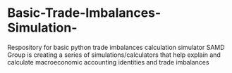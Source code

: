# Basic-Trade-Imbalances-Simulation-
Respository for basic python trade imbalances calculation simulator 
SAMD Group is creating a series of simulations/calculators that help explain and calculate macroeconomic accounting identities and trade imbalances
